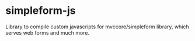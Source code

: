 # simpleform-js
Library to compile custom javascripts for mvccore/simpleform library, which serves web forms and much more.
